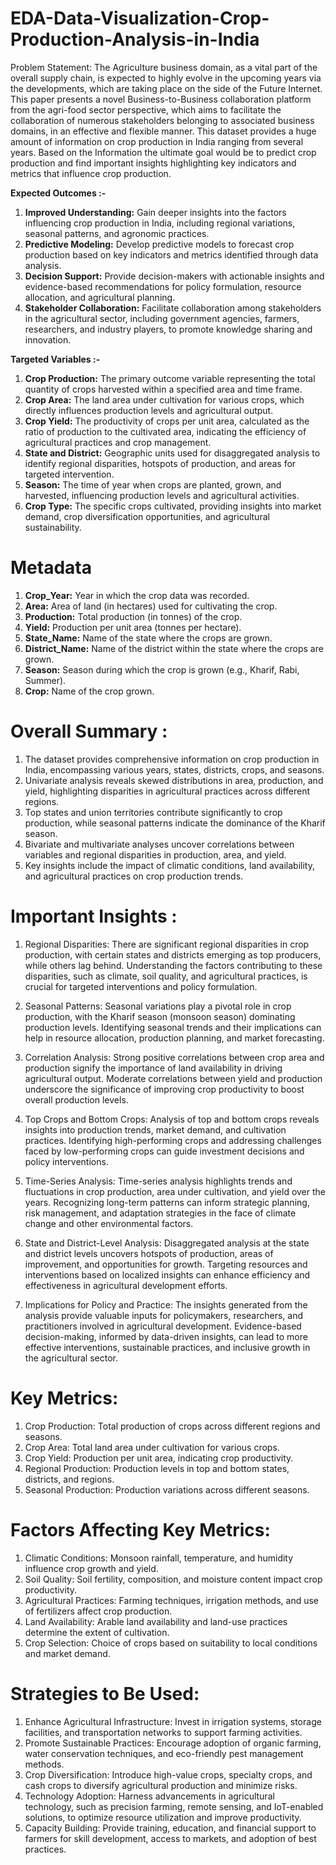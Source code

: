 # EDA-Data-Visualization-Crop-Production-Analysis-in-India

Problem Statement: 
The Agriculture business domain, as a vital part of the overall supply chain, is expected to highly evolve in the upcoming years via the developments, which are taking place on the side of the Future Internet. This paper presents a novel Business-to-Business collaboration platform from the agri-food sector perspective, which aims to facilitate the collaboration of numerous stakeholders belonging to associated business domains, in an effective and flexible manner. This dataset provides a huge amount of information on crop production in India ranging from several years. Based on the Information the ultimate goal would be to predict crop production and find important insights highlighting key indicators and metrics that influence crop production.

**Expected Outcomes :-** 
1.	**Improved Understanding:** 
Gain deeper insights into the factors influencing crop production in India, including regional variations, seasonal patterns, and agronomic practices.
2.	**Predictive Modeling:** 
Develop predictive models to forecast crop production based on key indicators and metrics identified through data analysis.
3.	**Decision Support:** 
Provide decision-makers with actionable insights and evidence-based recommendations for policy formulation, resource allocation, and agricultural planning.
4.	**Stakeholder Collaboration:** 
Facilitate collaboration among stakeholders in the agricultural sector, including government agencies, farmers, researchers, and industry players, to promote knowledge sharing and innovation.


**Targeted Variables :-** 

1.	**Crop Production:** 
The primary outcome variable representing the total quantity of crops harvested within a specified area and time frame.
2.	**Crop Area:** 
The land area under cultivation for various crops, which directly influences production levels and agricultural output.
3.	**Crop Yield:** 
The productivity of crops per unit area, calculated as the ratio of production to the cultivated area, indicating the efficiency of agricultural practices and crop management.
4.	**State and District:** 
Geographic units used for disaggregated analysis to identify regional disparities, hotspots of production, and areas for targeted intervention.
5.	**Season:** 
The time of year when crops are planted, grown, and harvested, influencing production levels and agricultural activities.
6.	**Crop Type:** 
The specific crops cultivated, providing insights into market demand, crop diversification opportunities, and agricultural sustainability.

# Metadata
1. **Crop_Year:** Year in which the crop data was recorded.
2. **Area:** Area of land (in hectares) used for cultivating the crop.
3. **Production:** Total production (in tonnes) of the crop.
4. **Yield:** Production per unit area (tonnes per hectare).
5. **State_Name:** Name of the state where the crops are grown.
6. **District_Name:** Name of the district within the state where the crops are grown.
7. **Season:** Season during which the crop is grown (e.g., Kharif, Rabi, Summer).
8. **Crop:** Name of the crop grown.

# Overall Summary :
1. The dataset provides comprehensive information on crop production in India, encompassing various years, states, districts, crops, and seasons.
2. Univariate analysis reveals skewed distributions in area, production, and yield, highlighting disparities in agricultural practices across different regions.
3. Top states and union territories contribute significantly to crop production, while seasonal patterns indicate the dominance of the Kharif season.
4. Bivariate and multivariate analyses uncover correlations between variables and regional disparities in production, area, and yield.
5. Key insights include the impact of climatic conditions, land availability, and agricultural practices on crop production trends.

# Important Insights :
1.	Regional Disparities:
    There are significant regional disparities in crop production, with certain states and districts emerging as top producers, while others lag behind.
    Understanding the factors contributing to these disparities, such as climate, soil quality, and agricultural practices, is crucial for targeted interventions and policy formulation.

2.	Seasonal Patterns:
    Seasonal variations play a pivotal role in crop production, with the Kharif season (monsoon season) dominating production levels.
    Identifying seasonal trends and their implications can help in resource allocation, production planning, and market forecasting.

3.	Correlation Analysis:
   Strong positive correlations between crop area and production signify the importance of land availability in driving agricultural output.
   Moderate correlations between yield and production underscore the significance of improving crop productivity to boost overall production levels.

4.	Top Crops and Bottom Crops:
   	Analysis of top and bottom crops reveals insights into production trends, market demand, and cultivation practices.
   	Identifying high-performing crops and addressing challenges faced by low-performing crops can guide investment decisions and policy interventions.

5.	Time-Series Analysis:
   	Time-series analysis highlights trends and fluctuations in crop production, area under cultivation, and yield over the years.
   	Recognizing long-term patterns can inform strategic planning, risk management, and adaptation strategies in the face of climate change and other environmental factors.

6.	State and District-Level Analysis:
   	Disaggregated analysis at the state and district levels uncovers hotspots of production, areas of improvement, and opportunities for growth.
   	Targeting resources and interventions based on localized insights can enhance efficiency and effectiveness in agricultural development efforts.
  	
7.	Implications for Policy and Practice:
   	The insights generated from the analysis provide valuable inputs for policymakers, researchers, and practitioners involved in agricultural development.
   	Evidence-based decision-making, informed by data-driven insights, can lead to more effective interventions, sustainable practices, and inclusive growth in the agricultural sector.

# Key Metrics:
1.	Crop Production: 
Total production of crops across different regions and seasons.
2.	Crop Area: 
Total land area under cultivation for various crops.
3.	Crop Yield: 
Production per unit area, indicating crop productivity.
4.	Regional Production: 
Production levels in top and bottom states, districts, and regions.
5.	Seasonal Production: 
Production variations across different seasons.

# Factors Affecting Key Metrics:
1.	Climatic Conditions: Monsoon rainfall, temperature, and humidity influence crop growth and yield.
2.	Soil Quality: Soil fertility, composition, and moisture content impact crop productivity.
3.	Agricultural Practices: Farming techniques, irrigation methods, and use of fertilizers affect crop production.
4.	Land Availability: Arable land availability and land-use practices determine the extent of cultivation.
5.	Crop Selection: Choice of crops based on suitability to local conditions and market demand.

# Strategies to Be Used:
1.	Enhance Agricultural Infrastructure: 
Invest in irrigation systems, storage facilities, and transportation networks to support farming activities.
2.	Promote Sustainable Practices: 
Encourage adoption of organic farming, water conservation techniques, and eco-friendly pest management methods.
3.	Crop Diversification: 
Introduce high-value crops, specialty crops, and cash crops to diversify agricultural production and minimize risks.
4.	Technology Adoption: 
Harness advancements in agricultural technology, such as precision farming, remote sensing, and IoT-enabled solutions, to optimize resource utilization and improve productivity.
5.	Capacity Building:
Provide training, education, and financial support to farmers for skill development, access to markets, and adoption of best practices.
